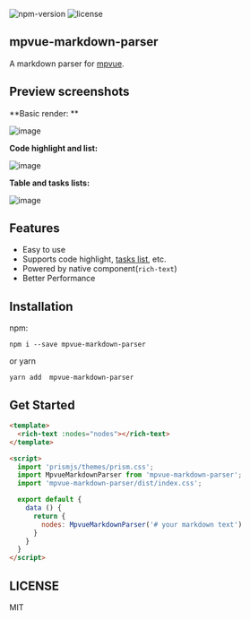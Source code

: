 ![npm-version](https://img.shields.io/npm/v/mpvue-markdown-parser.svg) ![license](https://img.shields.io/npm/l/mpvue-markdown-parser.svg)

## mpvue-markdown-parser
A markdown parser for [mpvue](https://github.com/Meituan-Dianping/mpvue).

## Preview screenshots
**Basic render: **

![image](https://user-images.githubusercontent.com/7871813/41890957-a8bf550e-7944-11e8-95c5-188e480d93ed.png)

**Code highlight and list:**

![image](https://user-images.githubusercontent.com/7871813/41891003-db5ed8f4-7944-11e8-8409-2a5bedd736e1.png)

**Table and tasks lists:**

![image](https://user-images.githubusercontent.com/7871813/41891028-f7d1896e-7944-11e8-8d86-c05a427c8c05.png)

## Features
* Easy to use
* Supports code highlight, [tasks list](https://blog.github.com/2014-04-28-task-lists-in-all-markdown-documents/), etc.
* Powered by native component(`rich-text`)
* Better Performance

## Installation

npm:

```
npm i --save mpvue-markdown-parser
```
or yarn

```
yarn add  mpvue-markdown-parser
```
## Get Started

```html
<template>
  <rich-text :nodes="nodes"></rich-text>
</template>

<script>
  import 'prismjs/themes/prism.css';
  import MpvueMarkdownParser from 'mpvue-markdown-parser';
  import 'mpvue-markdown-parser/dist/index.css';

  export default {
    data () {
      return {
        nodes: MpvueMarkdownParser('# your markdown text')
      }
    }
  }
</script>
```

## LICENSE
MIT